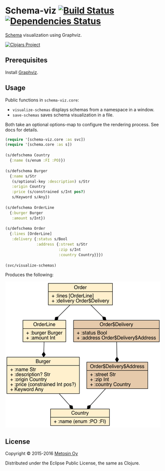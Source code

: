 # Schema-viz [![Build Status](https://travis-ci.org/metosin/schema-viz.svg?branch=master)](https://travis-ci.org/metosin/schema-viz) [![Dependencies Status](https://jarkeeper.com/metosin/schema-viz/status.svg)](https://jarkeeper.com/metosin/schema-viz)

[Schema](https://github.com/plumatic/schema) visualization using Graphviz.

[![Clojars Project](http://clojars.org/metosin/schema-viz/latest-version.svg)](http://clojars.org/metosin(schema-viz))

## Prerequisites

Install [Graphviz](http://www.graphviz.org/).

## Usage

Public functions in `schema-viz.core`:
* `visualize-schemas` displays schemas from a namespace in a window.
* `save-schemas` saves schema visualization in a file.

Both take an optional options-map to configure the rendering process.
See docs for details.

```clj
(require '[schema-viz.core :as svc])
(require '[schema.core :as s])

(s/defschema Country
  {:name (s/enum :FI :PO)})

(s/defschema Burger
  {:name s/Str
   (s/optional-key :description) s/Str
   :origin Country
   :price (s/constrained s/Int pos?)
   s/Keyword s/Any})

(s/defschema OrderLine
  {:burger Burger
   :amount s/Int})

(s/defschema Order
  {:lines [OrderLine]
   :delivery {:status s/Bool
              :address {:street s/Str
                        :zip s/Int
                        :country Country}}})

(svc/visualize-schemas)
```

Produces the following:

![Schema](dev-resources/schema.png)

## License

Copyright © 2015-2016 [Metosin Oy](http://www.metosin.fi)

Distributed under the Eclipse Public License, the same as Clojure.
